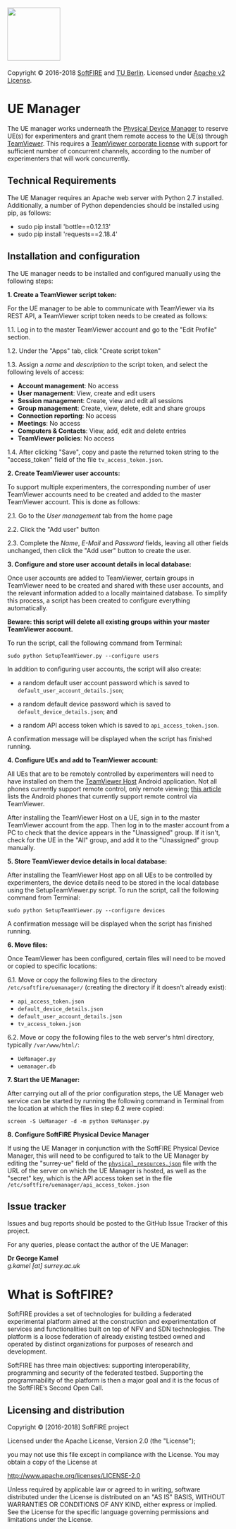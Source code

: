 #   <img src="https://www.softfire.eu/wp-content/uploads/SoftFIRE_Logo_Fireball-300x300.png" width="120"/>

  Copyright © 2016-2018 [SoftFIRE](https://www.softfire.eu/) and [TU Berlin](http://www.av.tu-berlin.de/next_generation_networks/).
  Licensed under [Apache v2 License](http://www.apache.org/licenses/LICENSE-2.0).

# UE Manager
The UE manager works underneath the [Physical Device Manager](https://github.com/softfire-eu/physical-device-manager) to reserve UE(s) for experimenters and grant them remote access to the UE(s) through [TeamViewer](https://www.teamviewer.com). This requires a [TeamViewer corporate license](https://www.teamviewer.com/en/pricing/) with support for sufficient number of concurrent channels, according to the number of experimenters that will work concurrently.


## Technical Requirements

The UE Manager requires an Apache web server with Python 2.7 installed. Additionally, a number of Python dependencies should be installed using pip, as follows:

  * sudo pip install 'bottle==0.12.13'
  * sudo pip install 'requests==2.18.4'

## Installation and configuration

The UE manager needs to be installed and configured manually using the following steps:


**1. Create a TeamViewer script token:**

For the UE manager to be able to communicate with TeamViewer via its REST API, a TeamViewer script token needs to be created as follows:

   1.1. Log in to the master TeamViewer account and go to the "Edit Profile" section.

   1.2. Under the "Apps" tab, click "Create script token"
   
   1.3. Assign a *name* and *description* to the script token, and select the following levels of access:
   
   * **Account management**: No access
   * **User management**: View, create and edit users
   * **Session management**: Create, view and edit all sessions
   * **Group management**: Create, view, delete, edit and share groups
   * **Connection reporting**: No access
   * **Meetings**: No access
   * **Computers & Contacts**: View, add, edit and delete entries
   * **TeamViewer policies**: No access
   
   1.4. After clicking "Save", copy and paste the returned token string to the "access_token" field of the file `tv_access_token.json`.
   
   
**2. Create TeamViewer user accounts:**

To support multiple experimenters, the corresponding number of user TeamViewer accounts need to be created and added to the master TeamViewer account. This is done as follows:

   2.1. Go to the *User management* tab from the home page
   
   2.2. Click the "Add user" button
   
   2.3. Complete the *Name*, *E-Mail* and *Password* fields, leaving all other fields unchanged, then click the "Add user" button to create the user.
   
   
**3. Configure and store user account details in local database:**

Once user accounts are added to TeamViewer, certain groups in TeamViewer need to be created and shared with these user accounts, and the relevant information added to a locally maintained database. To simplify this process, a script has been created to configure everything automatically. 

**Beware: this script will delete all existing groups within your master TeamViewer account.**

To run the script, call the following command from Terminal:

```
sudo python SetupTeamViewer.py --configure users
```

In addition to configuring user accounts, the script will also create:

  * a random default user account password which is saved to `default_user_account_details.json`; 
  
  * a random default device password which is saved to `default_device_details.json`; and
  
  * a random API access token which is saved to `api_access_token.json`.

A confirmation message will be displayed when the script has finished running.


**4. Configure UEs and add to TeamViewer account:**

All UEs that are to be remotely controlled by experimenters will need to have installed on them the [TeamViewer Host](https://play.google.com/store/apps/details?id=com.teamviewer.host.market) Android application. Not all phones currently support remote control, only remote viewing; [this article](https://community.teamviewer.com/t5/Knowledge-Base/Supported-manufacturers-for-remotely-controlling-Android-devices/ta-p/4730) lists the Android phones that currently support remote control via TeamViewer.

After installing the TeamViewer Host on a UE, sign in to the master TeamViewer account from the app. Then log in to the master account from a PC to check that the device appears in the "Unassigned" group. If it isn't, check for the UE in the "All" group, and add it to the "Unassigned" group manually.


**5. Store TeamViewer device details in local database:**

After installing the TeamViewer Host app on all UEs to be controlled by experimenters, the device details need to be stored in the local database using the SetupTeamViewer.py script. To run the script, call the following command from Terminal:

```
sudo python SetupTeamViewer.py --configure devices
```

A confirmation message will be displayed when the script has finished running.


**6. Move files:**

Once TeamViewer has been configured, certain files will need to be moved or copied to specific locations:

   6.1. Move or copy the following files to the directory `/etc/softfire/uemanager/` (creating the directory if it doesn't already exist): 
   * `api_access_token.json`
   * `default_device_details.json`
   * `default_user_account_details.json`
   * `tv_access_token.json`
   
   6.2. Move or copy the following files to the web server's html directory, typically `/var/www/html/`:
   * `UeManager.py`
   * `uemanager.db` 

**7. Start the UE Manager:**

After carrying out all of the prior configuration steps, the UE Manager web service can be started by running the following command in Terminal from the location at which the files in step 6.2 were copied:
   
   ```
   screen -S UeManager -d -m python UeManager.py
   ```
   
**8. Configure SoftFIRE Physical Device Manager**

If using the UE Manager in conjunction with the SoftFIRE Physical Device Manager, this will need to be configured to talk to the UE Manager by editing the "surrey-ue" field of the [`physical_resources.json`](https://github.com/softfire-eu/physical-device-manager/blob/master/etc/physical-resources.json) file with the URL of the server on which the UE Manager is hosted, as well as the "secret" key, which is the API access token set in the file `/etc/softfire/uemanager/api_access_token.json`


## Issue tracker

Issues and bug reports should be posted to the GitHub Issue Tracker of this project.

For any queries, please contact the author of the UE Manager:

**Dr George Kamel**\
*g.kamel [at] surrey.ac.uk*

# What is SoftFIRE?

SoftFIRE provides a set of technologies for building a federated experimental platform aimed at the construction and experimentation of services and functionalities built on top of NFV and SDN technologies.
The platform is a loose federation of already existing testbed owned and operated by distinct organizations for purposes of research and development.

SoftFIRE has three main objectives: supporting interoperability, programming and security of the federated testbed.
Supporting the programmability of the platform is then a major goal and it is the focus of the SoftFIRE’s Second Open Call.

## Licensing and distribution
Copyright © [2016-2018] SoftFIRE project

Licensed under the Apache License, Version 2.0 (the "License");

you may not use this file except in compliance with the License.
You may obtain a copy of the License at

  http://www.apache.org/licenses/LICENSE-2.0

Unless required by applicable law or agreed to in writing, software
distributed under the License is distributed on an "AS IS" BASIS,
WITHOUT WARRANTIES OR CONDITIONS OF ANY KIND, either express or implied.
See the License for the specific language governing permissions and
limitations under the License.